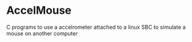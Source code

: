 # AccelMouse
C programs to use a accelrometer attached to a linux SBC to simulate a mouse on another computer

